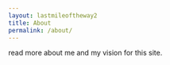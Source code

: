 ```yaml
---
layout: lastmileoftheway2
title: About
permalink: /about/
---
```


read more about me and my vision for this site.
